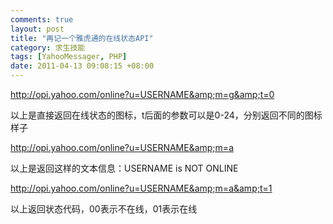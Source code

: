 ```yaml
--- 
comments: true
layout: post
title: "再记一个雅虎通的在线状态API"
category: 求生技能
tags: [YahooMessager, PHP]
date: 2011-04-13 09:08:15 +08:00
---
```

http://opi.yahoo.com/online?u=USERNAME&amp;m=g&amp;t=0

以上是直接返回在线状态的图标，t后面的参数可以是0-24，分别返回不同的图标样子

http://opi.yahoo.com/online?u=USERNAME&amp;m=a

以上是返回这样的文本信息：USERNAME is NOT ONLINE


http://opi.yahoo.com/online?u=USERNAME&amp;m=a&amp;t=1

以上返回状态代码，00表示不在线，01表示在线
